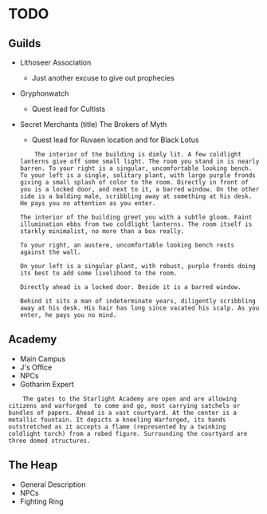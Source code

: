 # TODO

## Guilds

- Lithoseer Association
    - Just another excuse to give out prophecies
- Gryphonwatch
    - Quest lead for Cultists
- Secret Merchants (title) The Brokers of Myth
    - Quest lead for Ruvaen location and for Black Lotus

    ```
        The interior of the building is dimly lit. A few coldlight lanterns give off some small light. The room you stand in is nearly barren. To your right is a singular, uncomfortable looking bench.  To your left is a single, solitary plant, with large purple fronds giving a small splash of color to the room. Directly in front of you is a locked door, and next to it, a barred window. On the other side is a balding male, scribbling away at something at his desk. He pays you no attention as you enter.

    The interior of the building greet you with a subtle gloom. Faint illumination ebbs from two coldlight lanterns. The room itself is starkly minimalist, no more than a box really.

    To your right, an austere, uncomfortable looking bench rests against the wall.

    On your left is a singular plant, with robust, purple fronds doing its best to add some livelihood to the room.

    Directly ahead is a locked door. Beside it is a barred window.

    Behind it sits a man of indeterminate years, diligently scribbling away at his desk. His hair has long since vacated his scalp. As you enter, he pays you no mind.
    ```


## Academy

- Main Campus
- J's Office
- NPCs
- Gotharim Expert

```
    The gates to the Starlight Academy are open and are allowing citizens and warforged  to come and go, most carrying satchels or bundles of papers. Ahead is a vast courtyard. At the center is a metallic fountain. It depicts a kneeling Warforged, its hands outstretched as it accepts a flame (represented by a twinking coldlight torch) from a robed figure. Surrounding the courtyard are three domed structures.
```



## The Heap

- General Description
- NPCs
- Fighting Ring








